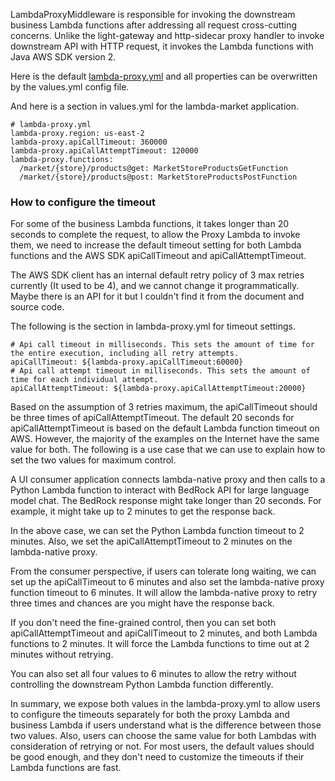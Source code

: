 LambdaProxyMiddleware is responsible for invoking the downstream business Lambda functions after addressing all request cross-cutting concerns. Unlike the light-gateway and http-sidecar proxy handler to invoke downstream API with HTTP request, it invokes the Lambda functions with Java AWS SDK version 2.

Here is the default [lambda-proxy.yml](https://github.com/networknt/light-lambda-native/blob/master/src/main/resources/config/lambda-proxy.yml) and all properties can be overwritten by the values.yml config file.

And here is a section in values.yml for the lambda-market application.

```
# lambda-proxy.yml
lambda-proxy.region: us-east-2
lambda-proxy.apiCallTimeout: 360000
lambda-proxy.apiCallAttemptTimeout: 120000
lambda-proxy.functions:
  /market/{store}/products@get: MarketStoreProductsGetFunction
  /market/{store}/products@post: MarketStoreProductsPostFunction
```

### How to configure the timeout

For some of the business Lambda functions, it takes longer than 20 seconds to complete the request, to allow the Proxy Lambda to invoke them, we need to increase the default timeout setting for both Lambda functions and the AWS SDK apiCallTimeout and apiCallAttemptTimeout.

The AWS SDK client has an internal default retry policy of 3 max retries currently (It used to be 4), and we cannot change it programmatically. Maybe there is an API for it but I couldn't find it from the document and source code.

The following is the section in lambda-proxy.yml for timeout settings.

```
# Api call timeout in milliseconds. This sets the amount of time for the entire execution, including all retry attempts.
apiCallTimeout: ${lambda-proxy.apiCallTimeout:60000}
# Api call attempt timeout in milliseconds. This sets the amount of time for each individual attempt.
apiCallAttemptTimeout: ${lambda-proxy.apiCallAttemptTimeout:20000}
```

Based on the assumption of 3 retries maximum, the apiCallTimeout should be three times of apiCallAttemptTimeout. The default 20 seconds for apiCallAttemptTimeout is based on the default Lambda function timeout on AWS. However, the majority of the examples on the Internet have the same value for both. The following is a use case that we can use to explain how to set the two values for maximum control.

A UI consumer application connects lambda-native proxy and then calls to a Python Lambda function to interact with BedRock API for large language model chat. The BedRock response might take longer than 20 seconds. For example, it might take up to 2 minutes to get the response back.

In the above case, we can set the Python Lambda function timeout to 2 minutes. Also, we set the apiCallAttemptTimeout to 2 minutes on the lambda-native proxy.

From the consumer perspective, if users can tolerate long waiting, we can set up the apiCallTimeout to 6 minutes and also set the lambda-native proxy function timeout to 6 minutes. It will allow the lambda-native proxy to retry three times and chances are you might have the response back.

If you don't need the fine-grained control, then you can set both apiCallAttemptTimeout and apiCallTimeout to 2 minutes, and both Lambda functions to 2 minutes. It will force the Lambda functions to time out at 2 minutes without retrying.

You can also set all four values to 6 minutes to allow the retry without controlling the downstream Python Lambda function differently.

In summary, we expose both values in the lambda-proxy.yml to allow users to configure the timeouts separately for both the proxy Lambda and business Lambda if users understand what is the difference between those two values. Also, users can choose the same value for both Lambdas with consideration of retrying or not. For most users, the default values should be good enough, and they don't need to customize the timeouts if their Lambda functions are fast.
